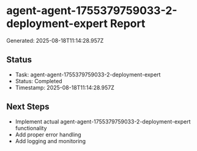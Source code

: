 # agent-agent-1755379759033-2-deployment-expert Report

Generated: 2025-08-18T11:14:28.957Z

## Status
- Task: agent-agent-1755379759033-2-deployment-expert
- Status: Completed
- Timestamp: 2025-08-18T11:14:28.957Z

## Next Steps
- Implement actual agent-agent-1755379759033-2-deployment-expert functionality
- Add proper error handling
- Add logging and monitoring
